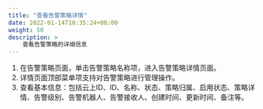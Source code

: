 ```yaml
---
title: "查看告警策略详情"
date: 2022-01-14T10:35:24+08:00
weight: 50
description: >
    查看告警策略的详细信息
---
```



1. 在告警策略页面，单击告警策略名称项，进入告警策略详情页面。
2. 详情页面顶部菜单项支持对告警策略进行管理操作。
3. 查看基本信息：包括云上ID、ID、名称、状态、策略归属、启用状态、策略详情、告警级别、告警机器人、告警接收人、创建时间、更新时间、备注等。